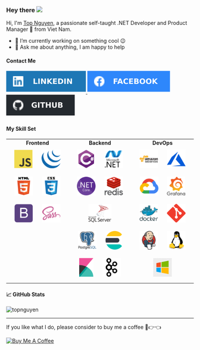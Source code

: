 ### Hey there <img src="https://media.giphy.com/media/hvRJCLFzcasrR4ia7z/giphy.gif" width="25px">

Hi, I'm [Top Nguyen](https://topnguyen.com/), a passionate self-taught .NET Developer and Product Manager 🚀 from Viet Nam.
- 🔭 I’m currently working on something cool :wink:
- 💬 Ask me about anything, I am happy to help

#### Contact Me

<div align="left">
  <a href="https://linkedin.com/in/topnguyen" target="_blank">
    <img src="https://raw.githubusercontent.com/topnguyen/topnguyen/main/assets/social-img/Linkedin.svg" alt="linkedin" style="margin-bottom: 5px;" />
  </a>

  <a href="https://www.facebook.com/topnguyen.net" target="_blank">
    <img src="https://raw.githubusercontent.com/topnguyen/topnguyen/main/assets/social-img/facebook.svg" alt="facebook" style="margin-bottom: 5px;" />
  </a>
  
  <a href="https://github.com/topnguyen" target="_blank">
    <img src="https://raw.githubusercontent.com/topnguyen/topnguyen/main/assets/social-img/github.svg" alt="github" style="margin-bottom: 5px;" />
  </a>

</div>

#### My Skill Set

<table>
  <tr>
    <td valign="top" width="33%">
    <div align="center"><b>Frontend</b></div>
      <div align="center"> 
        <img style="margin: 10px" src="https://raw.githubusercontent.com/topnguyen/topnguyen/main/assets/skills-set-img/javascript-original.svg" alt="JavaScript" height="50" />
        <img style="margin: 10px" src="https://raw.githubusercontent.com/topnguyen/topnguyen/main/assets/skills-set-img/jquery.png" alt="Jquery" height="50" />
        <img style="margin: 10px" src="https://raw.githubusercontent.com/topnguyen/topnguyen/main/assets/skills-set-img/html5-original-wordmark.svg" alt="HTML5" height="50" />
        <img style="margin: 10px" src="https://raw.githubusercontent.com/topnguyen/topnguyen/main/assets/skills-set-img/css3-original-wordmark.svg" alt="CSS3" height="50" />
        <img style="margin: 10px" src="https://raw.githubusercontent.com/topnguyen/topnguyen/main/assets/skills-set-img/bootstrap-plain.svg" alt="Bootstrap" height="50" />
        <img style="margin: 10px" src="https://raw.githubusercontent.com/topnguyen/topnguyen/main/assets/skills-set-img/sass-original.svg" alt="Sass" height="50" />
      </div>
    </td>
    <td valign="top" width="33%">
    <div align="center"><b>Backend</b></div>
      <div align="center">  
        <img style="margin: 10px" src="https://raw.githubusercontent.com/topnguyen/topnguyen/main/assets/skills-set-img/csharp-original.svg" alt="C#" height="50" />  
        <img style="margin: 10px" src="https://raw.githubusercontent.com/topnguyen/topnguyen/main/assets/skills-set-img/dot-net-original-wordmark.svg" alt=".NET" height="50" />  
        <img style="margin: 10px" src="https://raw.githubusercontent.com/topnguyen/topnguyen/main/assets/skills-set-img/net-core.png" alt=".NET Core" height="50" />  
        <img style="margin: 10px" src="https://raw.githubusercontent.com/topnguyen/topnguyen/main/assets/skills-set-img/redis-original-wordmark.svg" alt="Redis" height="50" />  
        <img style="margin: 10px" src="https://raw.githubusercontent.com/topnguyen/topnguyen/main/assets/skills-set-img/microsoft-sql-server.svg" alt="SQL Server" height="50" />  
        <img style="margin: 10px" src="https://raw.githubusercontent.com/topnguyen/topnguyen/main/assets/skills-set-img/postgresql-original-wordmark.svg" alt="PostgreSql" height="50" />  
        <img style="margin: 10px" src="https://raw.githubusercontent.com/topnguyen/topnguyen/main/assets/skills-set-img/elasticsearch.png" alt="Elastic" height="50" />  
        <img style="margin: 10px" src="https://raw.githubusercontent.com/topnguyen/topnguyen/main/assets/skills-set-img/kibana.png" alt="Kibana" height="50" /> 
        <img style="margin: 10px" src="https://raw.githubusercontent.com/topnguyen/topnguyen/main/assets/skills-set-img/apache_kafka-icon.svg" alt="Kafka" height="50" /> 
      </div>
    </td>
    <td valign="top" width="33%">
      <div align="center"><b>DevOps</b></div>
      <div align="center"> 
        <img style="margin: 10px" src="https://raw.githubusercontent.com/topnguyen/topnguyen/main/assets/skills-set-img/amazonwebservices-original-wordmark.svg" alt="AWS" height="50" />  
        <img style="margin: 10px" src="https://raw.githubusercontent.com/topnguyen/topnguyen/main/assets/skills-set-img/microsoft_azure-icon.svg" alt="Azure" height="50" />
        <img style="margin: 10px" src="https://raw.githubusercontent.com/topnguyen/topnguyen/main/assets/skills-set-img/google_cloud-icon.svg" alt="Google Cloud" height="50" />
        <img style="margin: 10px" src="https://raw.githubusercontent.com/topnguyen/topnguyen/main/assets/skills-set-img/grafana.png" alt="Grafana" height="50" />
        <img style="margin: 10px" src="https://raw.githubusercontent.com/topnguyen/topnguyen/main/assets/skills-set-img/docker-original-wordmark.svg" alt="Docker" height="50" />  
        <img style="margin: 10px" src="https://raw.githubusercontent.com/topnguyen/topnguyen/main/assets/skills-set-img/git-scm-icon.svg" alt="Git" height="50" />
        <img style="margin: 10px" src="https://raw.githubusercontent.com/topnguyen/topnguyen/main/assets/skills-set-img/jenkins-icon.svg" alt="Jenkins" height="50" />  
        <img style="margin: 10px" src="https://raw.githubusercontent.com/topnguyen/topnguyen/main/assets/skills-set-img/linux-original.svg" alt="Linux" height="50" />
        <img style="margin: 10px" src="https://raw.githubusercontent.com/topnguyen/topnguyen/main/assets/skills-set-img/windows.jpg" alt="Linux" height="50" />
      </div>
    </td>
  </tr>
</table>

#### 📈 GitHub Stats
<div align="left">
  <img src="https://github-readme-stats.vercel.app/api?username=topnguyen&show_icons=true&theme=dracula" alt="topnguyen" />
</div>

---

If you like what I do, please consider to buy me a coffee 🥺👉👈

<a href="https://www.buymeacoffee.com/topnguyen" target="_blank"><img src="https://cdn.buymeacoffee.com/buttons/v2/default-yellow.png" alt="Buy Me A Coffee" width="150"></a>
